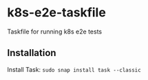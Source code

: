 # k8s-e2e-taskfile
Taskfile for running k8s e2e tests

## Installation

Install Task: `sudo snap install task --classic`
